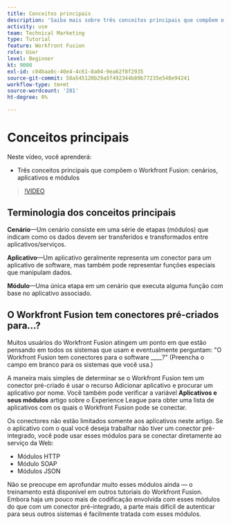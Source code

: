 ```yaml
---
title: Conceitos principais
description: 'Saiba mais sobre três conceitos principais que compõem o Workfront Fusion: cenários, aplicativos e módulos em [!DNL Adobe Workfront Fusion].'
activity: use
team: Technical Marketing
type: Tutorial
feature: Workfront Fusion
role: User
level: Beginner
kt: 9000
exl-id: c04baa0c-40e4-4c61-8a04-9ea62f8f2935
source-git-commit: 58a545120b29a5f492344b89b77235e548e94241
workflow-type: tm+mt
source-wordcount: '281'
ht-degree: 0%

---
```


# Conceitos principais

Neste vídeo, você aprenderá:

* Três conceitos principais que compõem o Workfront Fusion: cenários, aplicativos e módulos

>[!VIDEO](https://video.tv.adobe.com/v/335260/?quality=12)

## Terminologia dos conceitos principais

**Cenário**—Um cenário consiste em uma série de etapas (módulos) que indicam como os dados devem ser transferidos e transformados entre aplicativos/serviços.

**Aplicativo**—Um aplicativo geralmente representa um conector para um aplicativo de software, mas também pode representar funções especiais que manipulam dados.

**Módulo**—Uma única etapa em um cenário que executa alguma função com base no aplicativo associado.

## O Workfront Fusion tem conectores pré-criados para...?

Muitos usuários do Workfront Fusion atingem um ponto em que estão pensando em todos os sistemas que usam e eventualmente perguntam: &quot;O Workfront Fusion tem conectores para o software ____?&quot; (Preencha o campo em branco para os sistemas que você usa.)

A maneira mais simples de determinar se o Workfront Fusion tem um conector pré-criado é usar o recurso Adicionar aplicativo e procurar um aplicativo por nome. Você também pode verificar a variável **Aplicativos e seus módulos** artigo sobre o Experience League para obter uma lista de aplicativos com os quais o Workfront Fusion pode se conectar.

Os conectores não estão limitados somente aos aplicativos neste artigo. Se o aplicativo com o qual você deseja trabalhar não tiver um conector pré-integrado, você pode usar esses módulos para se conectar diretamente ao serviço da Web:

* Módulos HTTP
* Módulo SOAP
* Módulos JSON

Não se preocupe em aprofundar muito esses módulos ainda — o treinamento está disponível em outros tutoriais do Workfront Fusion. Embora haja um pouco mais de codificação envolvida com esses módulos do que com um conector pré-integrado, a parte mais difícil de autenticar para seus outros sistemas é facilmente tratada com esses módulos.
